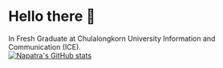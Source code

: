 # Hello there 👋
In Fresh Graduate at Chulalongkorn University Information and Communication (ICE).
\
[![Napatra's GitHub stats](https://github-readme-stats.vercel.app/api?username=Pipp432)](https://github.com/anuraghazra/github-readme-stats)
<!--
**Pipp432/Pipp432** is a ✨ _special_ ✨ repository because its `README.md` (this file) appears on your GitHub profile.

Here are some ideas to get you started:

- 🔭 I’m currently working on ...
- 🌱 I’m currently learning ...
- 👯 I’m looking to collaborate on ...
- 🤔 I’m looking for help with ...
- 💬 Ask me about ...
- 📫 How to reach me: ...
- 😄 Pronouns: ...
- ⚡ Fun fact: ...
-->
